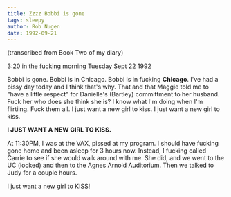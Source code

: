 ```yaml
---
title: Zzzz Bobbi is gone
tags: sleepy
author: Rob Nugen
date: 1992-09-21
---
```


<p class=note>(transcribed from Book Two of my diary)

<p class=date>3:20 in the fucking morning Tuesday Sept 22 1992</p>

<p>Bobbi is gone.  Bobbi is in Chicago.  Bobbi is in fucking <b>Chicago</b>.  I've had a pissy day today and I think that's why.  That and that Maggie
told me to "have a little respect" for Danielle's (Bartley) committment to her husband.  Fuck her who does she think she is?  I know what I'm doing
when I'm flirtiing.  Fuck them all.  I just want a new girl to kiss.  I just want a new girl to kiss.</p>

<p><b>I JUST WANT A NEW GIRL TO KISS.</b></p>

<p>At 11:30PM, I was at the VAX, pissed at my program.  I should have fucking gone home and been asleep for 3 hours now.  Instead, I fucking called
Carrie to see if she would walk around with me.  She did, and we went to the UC (locked) and then to the Agnes Arnold Auditorium.  Then we talked to
Judy for a couple hours.</p>

<p class="anger">I just want a new girl to KISS!</p>
